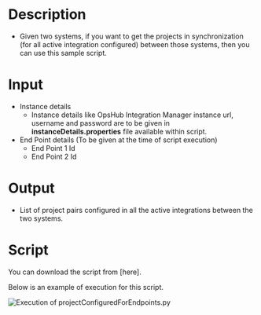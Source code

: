 # Description

- Given two systems, if you want to get the projects in synchronization (for all active integration configured) between those systems, then you can use this sample script.

# Input

- Instance details  
  - Instance details like OpsHub Integration Manager instance url, username and password are to be given in **instanceDetails.properties** file available within script.
- End Point details (To be given at the time of script execution)  
  - End Point 1 Id  
  - End Point 2 Id

# Output

- List of project pairs configured in all the active integrations between the two systems.

# Script

You can download the script from [here].

Below is an example of execution for this script.

![Execution of projectConfiguredForEndpoints.py](assets/Admin_API_Rest_3.png)
